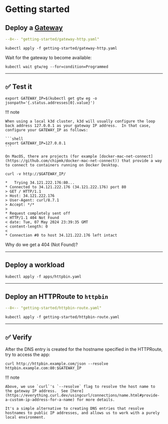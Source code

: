 # Getting started

## Deploy a [Gateway](https://gateway-api.sigs.k8s.io/api-types/gateway/)

```yaml linenums="1"
--8<-- "getting-started/gateway-http.yaml"
```

```shell
kubectl apply -f getting-started/gateway-http.yaml
```

Wait for the gateway to become available:

```shell
kubectl wait gtw/eg --for=condition=Programmed
```

---

## :white_check_mark: Test it

```shell
export GATEWAY_IP=$(kubectl get gtw eg -o jsonpath='{.status.addresses[0].value}')
```

!!! note

    When using a local k3d cluster, k3d will usually configure the loop back address 127.0.0.1 as your gateway IP address.  In that case, configure your GATEWAY_IP as follows:

    ```shell
    export GATEWAY_IP=127.0.0.1
    ```

    On MacOS, there are projects (for example [docker-mac-net-connect](https://github.com/chipmk/docker-mac-net-connect)) that provide a way to connect to containers running on Docker Desktop.


```shell
curl -v http://$GATEWAY_IP/
```

```console linenums="1" hl_lines="9"
*   Trying 34.121.222.176:80...
* Connected to 34.121.222.176 (34.121.222.176) port 80
> GET / HTTP/1.1
> Host: 34.121.222.176
> User-Agent: curl/8.7.1
> Accept: */*
>
* Request completely sent off
< HTTP/1.1 404 Not Found
< date: Tue, 07 May 2024 23:39:35 GMT
< content-length: 0
<
* Connection #0 to host 34.121.222.176 left intact
```

Why do we get a 404 (Not Found)?


---

## Deploy a workload

```shell
kubectl apply -f apps/httpbin.yaml
```

---

## Deploy an HTTPRoute to `httpbin`

```yaml linenums="1"
--8<-- "getting-started/httpbin-route.yaml"
```

```shell
kubectl apply -f getting-started/httpbin-route.yaml
```

---

## :white_check_mark: Verify

After the DNS entry is created for the hostname specified in the HTTPRoute, try to access the app:

```shell
curl http://httpbin.example.com/json --resolve httpbin.example.com:80:$GATEWAY_IP
```

!!! note

    Above, we use `curl`'s `--resolve` flag to resolve the host name to the gateway IP address.  See [here](https://everything.curl.dev/usingcurl/connections/name.html#provide-a-custom-ip-address-for-a-name) for more details.

    It's a simple alternative to creating DNS entries that resolve hostnames to public IP addresses, and allows us to work with a purely local environment.

